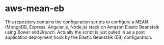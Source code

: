 # aws-mean-eb

This repository contains the configuration scripts to configure a MEAN (MongoDB, Express, Angular.js, Node.js) stack on Amazon Elastic Beanstalk using *Bower* and *Brunch*. Actually the script is just pulled in as a post application deployment hook by the Elastic Beanstalk (EB) configuration.

